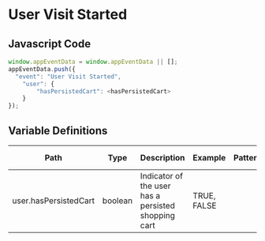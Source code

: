 # User Visit Started

### 

## Javascript Code
```js
window.appEventData = window.appEventData || [];
appEventData.push({
  "event": "User Visit Started",
    "user": {
        "hasPersistedCart": <hasPersistedCart>
    }
});
```

## Variable Definitions

|Path|Type|Description|Example|Pattern|Min Length|Max Length|Minimum|Maximum|Multiple Of|
| --- | --- | --- | --- | --- | --- | --- | --- | --- | --- |
|user.hasPersistedCart|boolean|Indicator of the user has a persisted shopping cart|TRUE, FALSE|||||||




